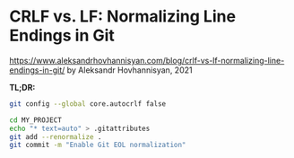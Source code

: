  # CRLF vs. LF: Normalizing Line Endings in Git

<https://www.aleksandrhovhannisyan.com/blog/crlf-vs-lf-normalizing-line-endings-in-git/>
by Aleksandr Hovhannisyan, 2021

**TL;DR:**

```sh
git config --global core.autocrlf false

cd MY_PROJECT
echo "* text=auto" > .gitattributes
git add --renormalize .
git commit -m "Enable Git EOL normalization"
```
